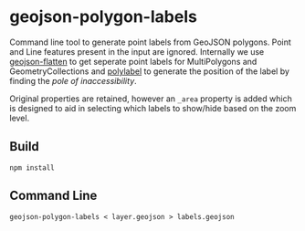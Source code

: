 # geojson-polygon-labels

Command line tool to generate point labels from GeoJSON polygons. Point and Line features present in the input are ignored. Internally we use [geojson-flatten](https://github.com/mapbox/geojson-flatten) to get seperate point labels for MultiPolygons and GeometryCollections and [polylabel](https://github.com/mapbox/polylabel) to generate the position of the label by finding the *pole of inaccessibility*.

Original properties are retained, however an `_area` property is added which is designed to aid in selecting which labels to show/hide based on the zoom level.

## Build

    npm install

## Command Line

    geojson-polygon-labels < layer.geojson > labels.geojson
